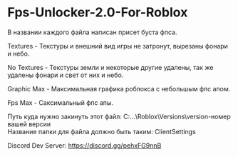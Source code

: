 # Fps-Unlocker-2.0-For-Roblox

В названии каждого файла написан присет буста фпса.

Textures - Текстуры и внешний вид игры не затронут, вырезаны фонари и небо.

No Textures - Текстуры земли и некоторые другие удалены, так же удалены фонари и свет от них и небо.

Graphic Max - Максимальная графика роблокса с небольшым фпс апом.

Fps Max - Саксимальный фпс апы.

Путь куда нужно закинуть этот файл: C:\...\Roblox\Versions\version-номер вашей версии\
Название папки для файла должно быть таким: ClientSettings

Discord Dev Server:
https://discord.gg/pehxFG9nnB
